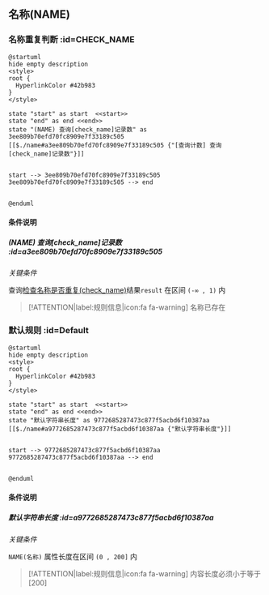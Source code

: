 ## 名称(NAME) <!-- {docsify-ignore-all} -->

   

### 名称重复判断 :id=CHECK_NAME

```plantuml
@startuml
hide empty description
<style>
root {
  HyperlinkColor #42b983
}
</style>

state "start" as start  <<start>>
state "end" as end <<end>>
state "(NAME) 查询[check_name]记录数" as 3ee809b70efd70fc8909e7f33189c505 [[$./name#a3ee809b70efd70fc8909e7f33189c505 {"[查询计数] 查询[check_name]记录数"}]]


start --> 3ee809b70efd70fc8909e7f33189c505 
3ee809b70efd70fc8909e7f33189c505 --> end 


@enduml
```

#### 条件说明

##### (NAME) 查询[check_name]记录数 :id=a3ee809b70efd70fc8909e7f33189c505


*关键条件*


查询[检查名称是否重复(check_name)]()结果`result` 在区间 `(-∞ , 1)` 内

> [!ATTENTION|label:规则信息|icon:fa fa-warning]
> 名称已存在



### 默认规则 :id=Default

```plantuml
@startuml
hide empty description
<style>
root {
  HyperlinkColor #42b983
}
</style>

state "start" as start  <<start>>
state "end" as end <<end>>
state "默认字符串长度" as 9772685287473c877f5acbd6f10387aa [[$./name#a9772685287473c877f5acbd6f10387aa {"默认字符串长度"}]]


start --> 9772685287473c877f5acbd6f10387aa 
9772685287473c877f5acbd6f10387aa --> end 


@enduml
```

#### 条件说明

##### 默认字符串长度 :id=a9772685287473c877f5acbd6f10387aa


*关键条件*


`NAME(名称)` 属性长度在区间 `(0 , 200]` 内

> [!ATTENTION|label:规则信息|icon:fa fa-warning]
> 内容长度必须小于等于[200]







